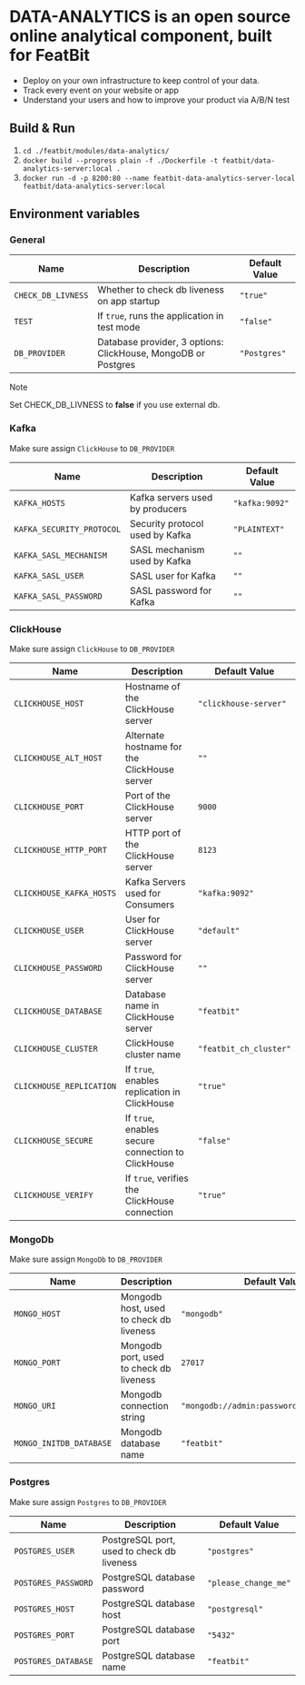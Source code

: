 # DATA-ANALYTICS is an open source online analytical component, built for FeatBit

* Deploy on your own infrastructure to keep control of your data.
* Track every event on your website or app
* Understand your users and how to improve your product via A/B/N test

## Build & Run

1. `cd ./featbit/modules/data-analytics/`
2. `docker build --progress plain -f ./Dockerfile -t featbit/data-analytics-server:local .`
3. `docker run -d -p 8200:80 --name featbit-data-analytics-server-local featbit/data-analytics-server:local`

## Environment variables

### General

| Name               | Description                                                   | Default Value |
|--------------------|---------------------------------------------------------------|---------------|
| `CHECK_DB_LIVNESS` | Whether to check db liveness on app startup                   | `"true"`      |
| `TEST`             | If `true`, runs the application in test mode                  | `"false"`     |
| `DB_PROVIDER`      | Database provider, 3 options: ClickHouse, MongoDB or Postgres | `"Postgres"`  |

> [!NOTE]
> Set CHECK_DB_LIVNESS to **false** if you use external db.

### Kafka

Make sure assign `ClickHouse` to `DB_PROVIDER`

| Name                      | Description                     | Default Value  |
|---------------------------|---------------------------------|----------------|
| `KAFKA_HOSTS`             | Kafka servers used by producers | `"kafka:9092"` |
| `KAFKA_SECURITY_PROTOCOL` | Security protocol used by Kafka | `"PLAINTEXT"`  |
| `KAFKA_SASL_MECHANISM`    | SASL mechanism used by Kafka    | `""`           |
| `KAFKA_SASL_USER`         | SASL user for Kafka             | `""`           |
| `KAFKA_SASL_PASSWORD`     | SASL password for Kafka         | `""`           |

### ClickHouse

Make sure assign `ClickHouse` to `DB_PROVIDER`

| Name                     | Description                                        | Default Value          |
|--------------------------|----------------------------------------------------|------------------------|
| `CLICKHOUSE_HOST`        | Hostname of the ClickHouse server                  | `"clickhouse-server"`  |
| `CLICKHOUSE_ALT_HOST`    | Alternate hostname for the ClickHouse server       | `""`                   |
| `CLICKHOUSE_PORT`        | Port of the ClickHouse server                      | `9000`                 |
| `CLICKHOUSE_HTTP_PORT`   | HTTP port of the ClickHouse server                 | `8123`                 |
| `CLICKHOUSE_KAFKA_HOSTS` | Kafka Servers used for Consumers                   | `"kafka:9092"`         |
| `CLICKHOUSE_USER`        | User for ClickHouse server                         | `"default"`            |
| `CLICKHOUSE_PASSWORD`    | Password for ClickHouse server                     | `""`                   |
| `CLICKHOUSE_DATABASE`    | Database name in ClickHouse server                 | `"featbit"`            |
| `CLICKHOUSE_CLUSTER`     | ClickHouse cluster name                            | `"featbit_ch_cluster"` |
| `CLICKHOUSE_REPLICATION` | If `true`, enables replication in ClickHouse       | `"true"`               |
| `CLICKHOUSE_SECURE`      | If `true`, enables secure connection to ClickHouse | `"false"`              |
| `CLICKHOUSE_VERIFY`      | If `true`, verifies the ClickHouse connection      | `"true"`               |

### MongoDb

Make sure assign `MongoDb` to `DB_PROVIDER`

| Name                    | Description                             | Default Value                              |
|-------------------------|-----------------------------------------|--------------------------------------------|
| `MONGO_HOST`            | Mongodb host, used to check db liveness | `"mongodb"`                                |
| `MONGO_PORT`            | Mongodb port, used to check db liveness | `27017`                                    |
| `MONGO_URI`             | Mongodb connection string               | `"mongodb://admin:password@mongodb:27017"` |
| `MONGO_INITDB_DATABASE` | Mongodb database name                   | `"featbit"`                                |

### Postgres

Make sure assign `Postgres` to `DB_PROVIDER`

| Name                | Description                                | Default Value        |
|---------------------|--------------------------------------------|----------------------|
| `POSTGRES_USER`     | PostgreSQL port, used to check db liveness | `"postgres"`         |
| `POSTGRES_PASSWORD` | PostgreSQL database password               | `"please_change_me"` |
| `POSTGRES_HOST`     | PostgreSQL database host                   | `"postgresql"`       |
| `POSTGRES_PORT`     | PostgreSQL database port                   | `"5432"`             |
| `POSTGRES_DATABASE` | PostgreSQL database name                   | `"featbit"`          |
